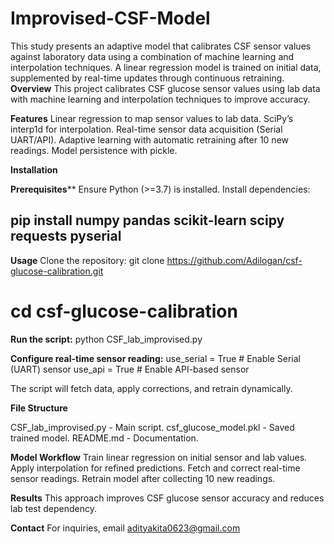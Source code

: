# Improvised-CSF-Model
This study presents an adaptive model that calibrates CSF sensor values against laboratory data using a combination of machine learning and interpolation techniques. A linear regression model is trained on initial data, supplemented by real-time updates through continuous retraining.
**Overview**
This project calibrates CSF glucose sensor values using lab data with machine learning and interpolation techniques to improve accuracy.

**Features**
Linear regression to map sensor values to lab data.
SciPy’s interp1d for interpolation.
Real-time sensor data acquisition (Serial UART/API).
Adaptive learning with automatic retraining after 10 new readings.
Model persistence with pickle.

**Installation**

**Prerequisites****
Ensure Python (>=3.7) is installed. Install dependencies:
## pip install numpy pandas scikit-learn scipy requests pyserial

**Usage**
Clone the repository:
git clone https://github.com/Adilogan/csf-glucose-calibration.git
# cd csf-glucose-calibration

**Run the script:**
python CSF_lab_improvised.py

**Configure real-time sensor reading:**
use_serial = True  # Enable Serial (UART) sensor
use_api = True  # Enable API-based sensor

The script will fetch data, apply corrections, and retrain dynamically.

**File Structure**

CSF_lab_improvised.py - Main script.
csf_glucose_model.pkl - Saved trained model.
README.md - Documentation.

**Model Workflow**
Train linear regression on initial sensor and lab values.
Apply interpolation for refined predictions.
Fetch and correct real-time sensor readings.
Retrain model after collecting 10 new readings.

**Results**
This approach improves CSF glucose sensor accuracy and reduces lab test dependency.

**Contact**
For inquiries, email adityakita0623@gmail.com
